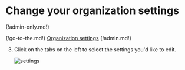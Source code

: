 # Change your organization settings

{!admin-only.md!}

{!go-to-the.md!} [Organization settings](/#organization/organization-settings)
{!admin.md!}

3. Click on the tabs on the left to select the settings you'd like to edit.

    ![settings](/static/images/help/organization-settings-tab.png)

